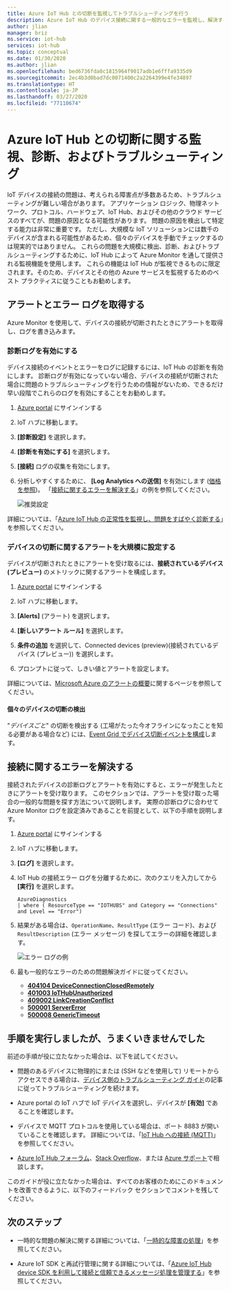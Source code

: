 ```yaml
---
title: Azure IoT Hub との切断を監視してトラブルシューティングを行う
description: Azure IoT Hub のデバイス接続に関する一般的なエラーを監視し、解決する方法について説明します
author: jlian
manager: briz
ms.service: iot-hub
services: iot-hub
ms.topic: conceptual
ms.date: 01/30/2020
ms.author: jlian
ms.openlocfilehash: bed6736fda0c1815964f9017adb1e6fffa9335d9
ms.sourcegitcommit: 2ec4b3d0bad7dc0071400c2a2264399e4fe34897
ms.translationtype: HT
ms.contentlocale: ja-JP
ms.lasthandoff: 03/27/2020
ms.locfileid: "77110674"
---
```

# <a name="monitor-diagnose-and-troubleshoot-disconnects-with-azure-iot-hub"></a>Azure IoT Hub との切断に関する監視、診断、およびトラブルシューティング

IoT デバイスの接続の問題は、考えられる障害点が多数あるため、トラブルシューティングが難しい場合があります。 アプリケーション ロジック、物理ネットワーク、プロトコル、ハードウェア、IoT Hub、およびその他のクラウド サービスのすべてが、問題の原因となる可能性があります。 問題の原因を検出して特定する能力は非常に重要です。 ただし、大規模な IoT ソリューションには数千のデバイスが含まれる可能性があるため、個々のデバイスを手動でチェックするのは現実的ではありません。 これらの問題を大規模に検出、診断、およびトラブルシューティングするために、IoT Hub によって Azure Monitor を通して提供される監視機能を使用します。 これらの機能は IoT Hub が監視できるものに限定されます。そのため、デバイスとその他の Azure サービスを監視するためのベスト プラクティスに従うこともお勧めします。

## <a name="get-alerts-and-error-logs"></a>アラートとエラー ログを取得する

Azure Monitor を使用して、デバイスの接続が切断されたときにアラートを取得し、ログを書き込みます。

### <a name="turn-on-diagnostic-logs"></a>診断ログを有効にする

デバイス接続のイベントとエラーをログに記録するには、IoT Hub の診断を有効にします。 診断ログが有効になっていない場合、デバイスの接続が切断された場合に問題のトラブルシューティングを行うための情報がないため、できるだけ早い段階でこれらのログを有効にすることをお勧めします。

1. [Azure portal](https://portal.azure.com) にサインインする

2. IoT ハブに移動します。

3. **[診断設定]** を選択します。

4. **[診断を有効にする]** を選択します。

5. **[接続]** ログの収集を有効にします。

6. 分析しやすくするために、 **[Log Analytics への送信]** を有効にします ([価格を参照](https://azure.microsoft.com/pricing/details/log-analytics/))。 「[接続に関するエラーを解決する](#resolve-connectivity-errors)」の例を参照してください。

   ![推奨設定](./media/iot-hub-troubleshoot-connectivity/diagnostic-settings-recommendation.png)

詳細については、「[Azure IoT Hub の正常性を監視し、問題をすばやく診断する](iot-hub-monitor-resource-health.md)」を参照してください。

### <a name="set-up-alerts-for-device-disconnect-at-scale"></a>デバイスの切断に関するアラートを大規模に設定する

デバイスが切断されたときにアラートを受け取るには、**接続されているデバイス (プレビュー)** のメトリックに関するアラートを構成します。

1. [Azure portal](https://portal.azure.com) にサインインする

2. IoT ハブに移動します。

3. **[Alerts]** (アラート) を選択します。

4. **[新しいアラート ルール]** を選択します。

5. **条件の追加** を選択して、Connected devices (preview)\(接続されているデバイス (プレビュー)\) を選択します。

6. プロンプトに従って、しきい値とアラートを設定します。

詳細については、[Microsoft Azure のアラートの概要](../azure-monitor/platform/alerts-overview.md)に関するページを参照してください。

#### <a name="detecting-individual-device-disconnects"></a>個々のデバイスの切断の検出

"*デバイスごと*" の切断を検出する (工場がたった今オフラインになったことを知る必要がある場合など) には、[Event Grid でデバイス切断イベントを構成](iot-hub-event-grid.md)します。

## <a name="resolve-connectivity-errors"></a>接続に関するエラーを解決する

接続されたデバイスの診断ログとアラートを有効にすると、エラーが発生したときにアラートを受け取ります。 このセクションでは、アラートを受け取った場合の一般的な問題を探す方法について説明します。 実際の診断ログに合わせて Azure Monitor ログを設定済みであることを前提として、以下の手順を説明します。

1. [Azure portal](https://portal.azure.com) にサインインする

1. IoT ハブに移動します。

1. **[ログ]** を選択します。

1. IoT Hub の接続エラー ログを分離するために、次のクエリを入力してから **[実行]** を選択します。

    ```kusto
    AzureDiagnostics
    | where ( ResourceType == "IOTHUBS" and Category == "Connections" and Level == "Error")
    ```

1. 結果がある場合は、`OperationName`、`ResultType` (エラー コード)、および `ResultDescription` (エラー メッセージ) を探してエラーの詳細を確認します。

   ![エラー ログの例](./media/iot-hub-troubleshoot-connectivity/diag-logs.png)

1. 最も一般的なエラーのための問題解決ガイドに従ってください。

    - **[404104 DeviceConnectionClosedRemotely](iot-hub-troubleshoot-error-404104-deviceconnectionclosedremotely.md)**
    - **[401003 IoTHubUnauthorized](iot-hub-troubleshoot-error-401003-iothubunauthorized.md)**
    - **[409002 LinkCreationConflict](iot-hub-troubleshoot-error-409002-linkcreationconflict.md)**
    - **[500001 ServerError](iot-hub-troubleshoot-error-500xxx-internal-errors.md)**
    - **[500008 GenericTimeout](iot-hub-troubleshoot-error-500xxx-internal-errors.md)**

## <a name="i-tried-the-steps-but-they-didnt-work"></a>手順を実行しましたが、うまくいきませんでした

前述の手順が役に立たなかった場合は、以下を試してください。

* 問題のあるデバイスに物理的にまたは (SSH などを使用して) リモートからアクセスできる場合は、[デバイス側のトラブルシューティング ガイド](https://github.com/Azure/azure-iot-sdk-node/wiki/Troubleshooting-Guide-Devices)の記事に従ってトラブルシューティングを続けます。

* Azure portal の IoT ハブで IoT デバイスを選択し、デバイスが **[有効]** であることを確認します。

* デバイスで MQTT プロトコルを使用している場合は、ポート 8883 が開いていることを確認します。 詳細については、「[IoT Hub への接続 (MQTT)](iot-hub-mqtt-support.md#connecting-to-iot-hub)」を参照してください。

* [Azure IoT Hub フォーラム](https://social.msdn.microsoft.com/Forums/azure/home?forum=azureiothub)、[Stack Overflow](https://stackoverflow.com/questions/tagged/azure-iot-hub)、または [Azure サポート](https://azure.microsoft.com/support/options/)で相談します。

このガイドが役に立たなかった場合は、すべてのお客様のためにこのドキュメントを改善できるように、以下のフィードバック セクションでコメントを残してください。

## <a name="next-steps"></a>次のステップ

* 一時的な問題の解決に関する詳細については、「[一時的な障害の処理](/azure/architecture/best-practices/transient-faults)」を参照してください。

* Azure IoT SDK と再試行管理に関する詳細については、「[Azure IoT Hub device SDK を利用して接続と信頼できるメッセージ処理を管理する](iot-hub-reliability-features-in-sdks.md#connection-and-retry)」を参照してください。

